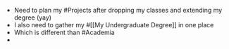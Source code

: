 - Need to plan my #Projects after dropping my classes and extending my degree (yay)
- I also need to gather my #[[My Undergraduate Degree]] in one place
- Which is different than #Academia
-